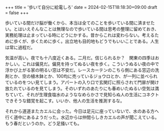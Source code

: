 +++
title = '歩いて自分に給電しろ'
date = 2024-02-15T18:18:30+09:00
draft = false
+++

歩いている間だけ脳が働くから、本当は全てのことを歩いている間に済ませたい。とはいえそんなことは無理なので歩いている間は思考の整理に留めておき、実務処理は止まっている時にどうにかする。昔からこれは変わらない。考えるために歩くが、歩くために歩く。出立地も目的地もどうでもいいことである。人生は常に過程だ。

気温が高い。夜でも十八度近くある。二月だ。信じられるか？　関東の四季はおかしい。これは偏見だ。偏見を持ってぬるい夜を歩く。こういうぬるい夜の中で浮かび上がる家の明るい窓は不安だ。レースカーテンのこちら側にある窓辺の洗剤とか、空の植木鉢とか、100均に売っているジョウロとか、が一列に並べられているのをつい見てしまう。アパートの入り口で玄関灯に照らされて門扉が開け放たれているのを見てしまう。そのいずれのあたりにも春めいたぬるい空気は満ちていて、それが生理食塩水のようななめらかさで見知らぬ人の生活にコネクトできそうな錯覚を起こす。いいか、他人の生活を推測するな。

それから道道またカエルに会った。今日は足元に座っていないで、水のある方へ行く道中にあるようだった。水辺からは仲間らしきカエルの声が聞こえている。もう春だというのか。どう足掻いても。

